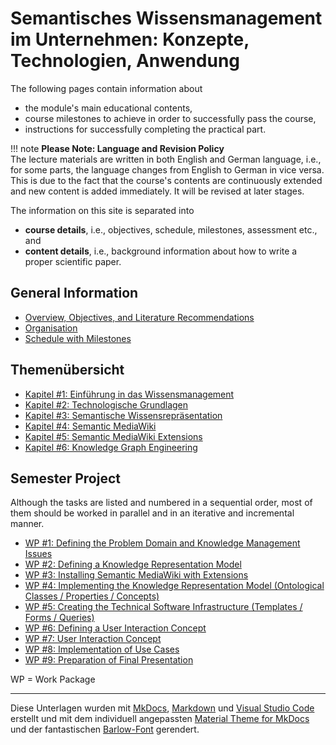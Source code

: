 <!-- # Introduction to Ontology-based Knowledge Management with Semantic MediaWiki -->
<!-- # Semantic Knowledge Management in Organisations: Concepts, Technologies, Application -->
# Semantisches Wissensmanagement im Unternehmen: Konzepte, Technologien, Anwendung

 <!-- Welcome to the course pages of the module "Introduction to Ontology-based Knowledge Management with Semantic MediaWiki". -->

<!-- Stand: 2019-03-18 -->

The following pages contain information about 

* the module's main educational contents, 
* course milestones to achieve in order to successfully pass the course, 
* instructions for successfully completing the practical part.

!!! note
    **Please Note: Language and Revision Policy**  
    The lecture materials are written in both English and German language, i.e., for some parts, the language changes from English to German in vice versa. This is due to the fact that the course's contents are continuously extended and new content is added immediately. It will be revised at later stages.

<!-- They serve as a guideline in preparing the materials needed for successfully passing the course. -->

The information on this site is separated into 

- **course details**, i.e., objectives, schedule, milestones, assessment etc., and
- **content details**, i.e., background information about how to write a proper scientific paper.


## General Information

* [Overview, Objectives, and Literature Recommendations](objectives.md)
* [Organisation](organisation.md)
* [Schedule with Milestones](schedule.md)


<!-- ## Lectures -->

<!-- Theoretical parts introducing concepts, languages, and technologies -->
<!-- 
* [Session #1: Introduction to Knowledge Management – what is knowledge?](chapter1.md) 
* [Session #2: Foundations of Knowledge Organisation Systems](index.md) 
* [Session #2: Knowledge Representation Frameworks](index.md) 
* [Session #3: Technologies and Languages for Lightweight Semantic Knowledge Graphs](index.md) 
* [Session #4: Semantic MediaWiki](smw.md) 
* [Session #5: Extensions for Knowledge Graph Creation](index.md)  -->


## Themenübersicht
* [Kapitel #1: Einführung in das Wissensmanagement](kapitel1.md) 
* [Kapitel #2: Technologische Grundlagen](index.md) 
* [Kapitel #3: Semantische Wissensrepräsentation](index.md) 
* [Kapitel #4: Semantic MediaWiki](kapitel3.md) 
* [Kapitel #5: Semantic MediaWiki Extensions](smw.md) 
* [Kapitel #6: Knowledge Graph Engineering](index.md) 


## Semester Project

Although the tasks are listed and numbered in a sequential order, most of them should be worked in parallel and in an iterative and incremental manner. 

<!-- Please note that the order of tasks is not necessarily always sequentional. For some tasks (e.g. 4 / 5 / 6) it might by useful to conduct them in parallel and in an incremental and iterative manner.  -->

* [WP #1: Defining the Problem Domain and Knowledge Management Issues](task1.md)
* [WP #2: Defining a Knowledge Representation Model](task1.md)
* [WP #3: Installing Semantic MediaWiki with Extensions](task1.md)
* [WP #4: Implementing the Knowledge Representation Model (Ontological Classes / Properties / Concepts)](task1.md)
* [WP #5: Creating the Technical Software Infrastructure (Templates / Forms / Queries)](task1.md)
* [WP #6: Defining a User Interaction Concept](task1.md)
* [WP #7: User Interaction Concept](task1.md)
* [WP #8: Implementation of Use Cases](task1.md)
* [WP #9: Preparation of Final Presentation](task1.md)

WP = Work Package



----
Diese Unterlagen wurden mit [MkDocs](http://mkdocs.org), [Markdown](https://en.wikipedia.org/wiki/Markdown) und [Visual Studio Code](https://code.visualstudio.com/) erstellt und mit dem individuell angepassten [Material Theme for MkDocs](https://squidfunk.github.io/mkdocs-material/) und der fantastischen [Barlow-Font](https://tribby.com/fonts/barlow/) gerendert.
